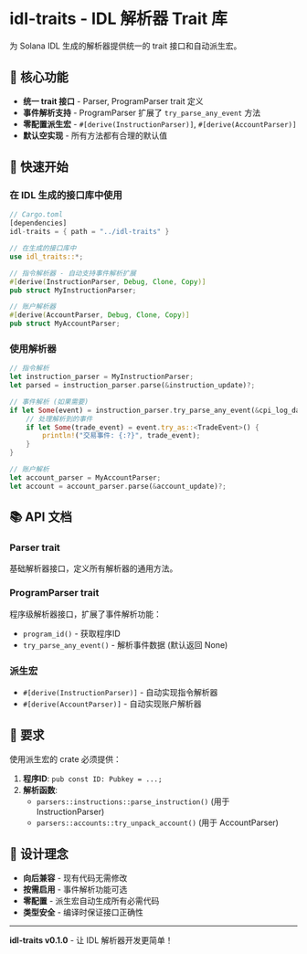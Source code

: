 # idl-traits - IDL 解析器 Trait 库

为 Solana IDL 生成的解析器提供统一的 trait 接口和自动派生宏。

## 🎯 核心功能

- **统一 trait 接口** - Parser, ProgramParser trait 定义
- **事件解析支持** - ProgramParser 扩展了 `try_parse_any_event` 方法
- **零配置派生宏** - `#[derive(InstructionParser)]`, `#[derive(AccountParser)]`
- **默认空实现** - 所有方法都有合理的默认值

## 🚀 快速开始

### 在 IDL 生成的接口库中使用

```rust
// Cargo.toml
[dependencies]
idl-traits = { path = "../idl-traits" }

// 在生成的接口库中
use idl_traits::*;

// 指令解析器 - 自动支持事件解析扩展
#[derive(InstructionParser, Debug, Clone, Copy)]
pub struct MyInstructionParser;

// 账户解析器  
#[derive(AccountParser, Debug, Clone, Copy)]
pub struct MyAccountParser;
```

### 使用解析器

```rust
// 指令解析
let instruction_parser = MyInstructionParser;
let parsed = instruction_parser.parse(&instruction_update)?;

// 事件解析 (如果需要)
if let Some(event) = instruction_parser.try_parse_any_event(&cpi_log_data) {
    // 处理解析到的事件
    if let Some(trade_event) = event.try_as::<TradeEvent>() {
        println!("交易事件: {:?}", trade_event);
    }
}

// 账户解析
let account_parser = MyAccountParser;
let account = account_parser.parse(&account_update)?;
```

## 📚 API 文档

### Parser trait

基础解析器接口，定义所有解析器的通用方法。

### ProgramParser trait

程序级解析器接口，扩展了事件解析功能：

- `program_id()` - 获取程序ID
- `try_parse_any_event()` - 解析事件数据 (默认返回 None)

### 派生宏

- `#[derive(InstructionParser)]` - 自动实现指令解析器
- `#[derive(AccountParser)]` - 自动实现账户解析器

## 🔧 要求

使用派生宏的 crate 必须提供：

1. **程序ID**: `pub const ID: Pubkey = ...;`
2. **解析函数**: 
   - `parsers::instructions::parse_instruction()` (用于 InstructionParser)
   - `parsers::accounts::try_unpack_account()` (用于 AccountParser)

## 🎯 设计理念

- **向后兼容** - 现有代码无需修改
- **按需启用** - 事件解析功能可选
- **零配置** - 派生宏自动生成所有必需代码
- **类型安全** - 编译时保证接口正确性

---

**idl-traits v0.1.0** - 让 IDL 解析器开发更简单！